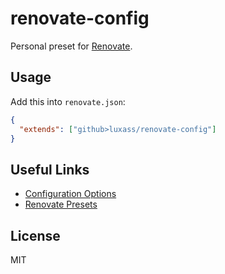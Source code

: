 # renovate-config

Personal preset for [Renovate](https://github.com/renovatebot/renovate).

## Usage

Add this into `renovate.json`:

```json
{
  "extends": ["github>luxass/renovate-config"]
}
```

## Useful Links

- [Configuration Options](https://renovatebot.com/docs/configuration-options)
- [Renovate Presets](https://docs.renovatebot.com/config-presets/)

## License

MIT
